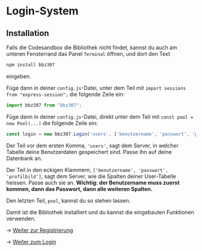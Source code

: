 # Login-System

## Installation

Falls die Codesandbox die Bibliothek nicht findet, kannst du auch am unteren Fensterrand das Panel `Terminal` öffnen, und dort den Text

```bash
npm install bbz307
```

eingeben.

Füge dann in deiner `config.js`-Datei, unter dem Teil mit `import sessions from "express-session";` die folgende Zeile ein:

```js
import bbz307 from "bbz307";
```

Füge dann in deiner `config.js`-Datei, direkt unter dem Teil mit `const pool = new Pool(...)` die folgende Zeile ein:
```js
const login = new bbz307.Login('users', ['benutzername', 'passwort', 'profilbild'], pool);
```

Der Teil vor dem ersten Komma, `'users'`, sagt dem Server, in welcher Tabelle deine Benutzerdaten gespeichert sind. Passe
ihn auf deine Datenbank an.

Der Teil in den eckigen Klammern, `['benutzername', 'passwort', 'profilbild']`, sagt dem Server, wie die Spalten deiner User-Tabelle
heissen. Passe auch sie an. **Wichtig: der Benutzername muss zuerst kommen, dann das Passwort, dann alle weiteren Spalten.**

Den letzten Teil, `pool`, kannst du so stehen lassen.

Damit ist die Bibliothek installiert und du kannst die eingebauten Funktionen verwenden.

&rarr; [Weiter zur Registrierung](registrierung.md)

&rarr; [Weiter zum Login](login.md)
